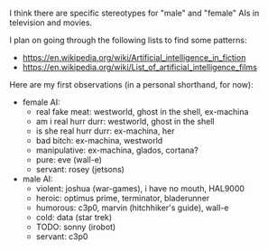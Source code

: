 
I think there are specific stereotypes for "male" and "female" AIs in television and movies.

I plan on going through the following lists to find some patterns:
- https://en.wikipedia.org/wiki/Artificial_intelligence_in_fiction
- https://en.wikipedia.org/wiki/List_of_artificial_intelligence_films

Here are my first observations (in a personal shorthand, for now):
- female AI:
  - real fake meat: westworld, ghost in the shell, ex-machina
  - am i real hurr durr: westworld, ghost in the shell
  - is she real hurr durr: ex-machina, her
  - bad bitch: ex-machina, westworld
  - manipulative: ex-machina, glados, cortana?
  - pure: eve (wall-e)
  - servant: rosey (jetsons)
- male AI:
  - violent: joshua (war-games), i have no mouth, HAL9000
  - heroic: optimus prime, terminator, bladerunner
  - humorous: c3p0, marvin (hitchhiker's guide), wall-e
  - cold: data (star trek)
  - TODO: sonny (irobot)
  - servant: c3p0
